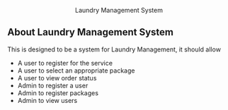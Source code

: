 <p align="center"> Laundry Management System </p>


## About Laundry Management System

This is designed to be a system for Laundry Management, it should allow
- A user to register for the service
- A user to select an appropriate package
- A user to view order status
- Admin to register a user
- Admin to register packages
- Admin to view users


